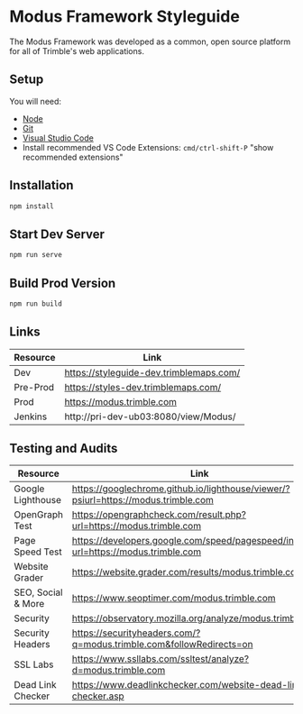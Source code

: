 # Modus Framework Styleguide

The Modus Framework was developed as a common, open source platform for all of Trimble's web applications.

## Setup

You will need:

- [Node](https://nodejs.org/en/download/)
- [Git](https://git-scm.com/downloads)
- [Visual Studio Code](https://code.visualstudio.com/download)
- Install recommended VS Code Extensions: `cmd/ctrl-shift-P` "show recommended extensions"

## Installation

```bash
npm install
```

## Start Dev Server

```bash
npm run serve
```

## Build Prod Version

```bash
npm run build
```

## Links

| Resource       | Link                                    |
| -------------- | --------------------------------------- |
| Dev            | https://styleguide-dev.trimblemaps.com/ |
| Pre-Prod       | https://styles-dev.trimblemaps.com/     |
| Prod           | https://modus.trimble.com               |
| Jenkins        | http://pri-dev-ub03:8080/view/Modus/    |

## Testing and Audits

| Resource           | Link                                                                                  |
| ------------------ | ------------------------------------------------------------------------------------- |
| Google Lighthouse  | https://googlechrome.github.io/lighthouse/viewer/?psiurl=https://modus.trimble.com    |
| OpenGraph Test     | https://opengraphcheck.com/result.php?url=https://modus.trimble.com                   |
| Page Speed Test    | https://developers.google.com/speed/pagespeed/insights/?url=https://modus.trimble.com |
| Website Grader     | https://website.grader.com/results/modus.trimble.com                                  |
| SEO, Social & More | https://www.seoptimer.com/modus.trimble.com                                           |
| Security           | https://observatory.mozilla.org/analyze/modus.trimble.com                             |
| Security Headers   | https://securityheaders.com/?q=modus.trimble.com&followRedirects=on                   |
| SSL Labs           | https://www.ssllabs.com/ssltest/analyze?d=modus.trimble.com                           |
| Dead Link Checker  | https://www.deadlinkchecker.com/website-dead-link-checker.asp                         |
